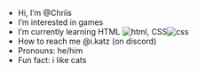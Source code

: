 -  Hi, I’m @Chriis
-  I’m interested in games
-  I’m currently learning HTML <img src="https://w3.org/2000/svg" alt="html">, CSS<img src="" alt="css">
-  How to reach me @i.katz (on discord)
-  Pronouns: he/him
-  Fun fact: i like cats

<!---
ChriisIKTZ/ChriisIKTZ is a ✨ special ✨ repository because its `README.md` (this file) appears on your GitHub profile.
You can click the Preview link to take a look at your changes.
--->
